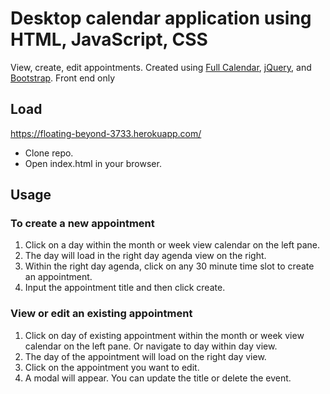 # Desktop calendar application using HTML, JavaScript, CSS
View, create, edit appointments. Created using [Full Calendar](https://fullcalendar.io/), [jQuery](https://jquery.com/), and [Bootstrap](http://getbootstrap.com/).
Front end only

## Load

https://floating-beyond-3733.herokuapp.com/

+ Clone repo.
+ Open index.html in your browser.


## Usage
### To create a new appointment
1. Click on a day within the month or week view calendar on the left pane.
2. The day will load in the right day agenda view on the right.
3. Within the right day agenda, click on any 30 minute time slot to create an appointment.
4. Input the appointment title and then click create.

### View or edit an existing appointment
1. Click on day of existing appointment within the month or week view calendar on the left pane. Or navigate to day within day view.
2. The day of the appointment will load on the right day view.
3. Click on the appointment you want to edit.
4. A modal will appear. You can update the title or delete the event.

